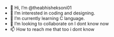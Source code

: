 - 👋 Hi, I’m @theabhisheksoni01
- 👀 I’m interested in coding and designing.
- 🌱 I’m currently learning C language.
- 💞️ I’m looking to collaborate on I dont know now
- 📫 How to reach me that too i dont know

<!---
theabhisheksoni01/theabhisheksoni01 is a ✨ special ✨ repository because its `README.md` (this file) appears on your GitHub profile.
You can click the Preview link to take a look at your changes.
--->
